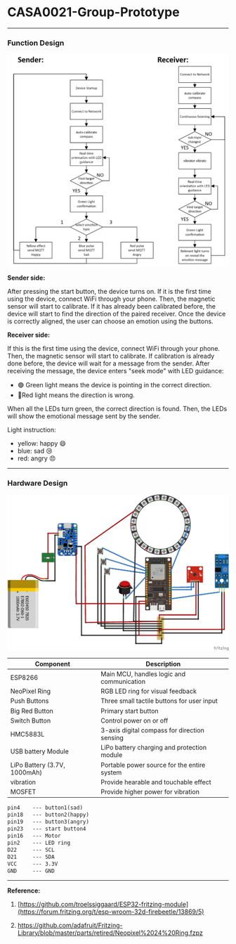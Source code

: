 # CASA0021-Group-Prototype
***
### Function Design
<div style="text-align: center;">
  <img src="https://raw.githubusercontent.com/Reikimen/CASA0021-Group-Prototype/refs/heads/main/Img/flowchart.png" alt="Flowchart">
</div>

**Sender side:**

After pressing the start button, the device turns on. If it is the first time using the device, connect WiFi through your phone. Then, the magnetic sensor will start to calibrate. If it has already been calibrated before, the device will start to find the direction of the paired receiver. Once the device is correctly aligned, the user can choose an emotion using the buttons.

**Receiver side:**

If this is the first time using the device, connect WiFi through your phone. Then, the magnetic sensor will start to calibrate. If calibration is already done before, the device will wait for a message from the sender. After receiving the message, the device enters "seek mode" with LED guidance:

- :green_circle: Green light means the device is pointing in the correct direction.
- :red_circle:Red light means the direction is wrong.

When all the LEDs turn green, the correct direction is found.
Then, the LEDs will show the emotional message sent by the sender.

Light instruction:
- yellow: happy :smile:
- blue: sad  :cry:
- red: angry    	:angry:
   

***
### Hardware Design
<div style="text-align: center;">
  <img src="https://raw.githubusercontent.com/Reikimen/CASA0021-Group-Prototype/refs/heads/main/Img/GPP_bb.jpg" alt="Flowchart">
</div>


| Component                 | Description                                           |
|--------------------------|-------------------------------------------------------|
| ESP8266          | Main MCU, handles logic and communication |
| NeoPixel Ring         | RGB LED ring for visual feedback|
| Push Buttons             | Three small tactile buttons for user input            |
| Big Red Button           | Primary start button             |
| Switch Button          | Control power on or off             |
| HMC5883L                 | 3-axis digital compass for direction sensing          |
| USB battery Module            | LiPo battery charging and protection module           |
| LiPo Battery (3.7V, 1000mAh) | Portable power source for the entire system      |
| vibration | Provide hearable and touchable effect                |
| MOSFET |  Provide higher power for vibration|

<div>

    pin4    --- button1(sad)
    pin18   --- button2(happy)
    pin19   --- button3(angry)
    pin23   --- start button4
    pin16   --- Motor
    pin2    --- LED ring
    D22     --- SCL
    D21     --- SDA
    VCC     --- 3.3V 
    GND     --- GND
</div>


***


**Reference:**

1. [https://github.com/troelssiggaard/ESP32-fritzing-module](https://forum.fritzing.org/t/esp-wroom-32d-firebeetle/13869/5)

2. https://github.com/adafruit/Fritzing-Library/blob/master/parts/retired/Neopixel%2024%20Ring.fzpz
